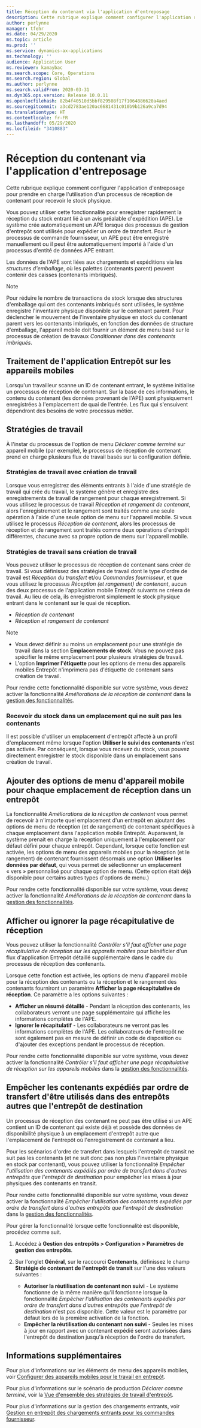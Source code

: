 ```yaml
---
title: Réception du contenant via l'application d'entreposage
description: Cette rubrique explique comment configurer l'application d'entreposage pour prendre en charge l'utilisation d'un processus de réception de contenant pour recevoir le stock physique.
author: perlynne
manager: tfehr
ms.date: 04/29/2020
ms.topic: article
ms.prod: ''
ms.service: dynamics-ax-applications
ms.technology: ''
audience: Application User
ms.reviewer: kamaybac
ms.search.scope: Core, Operations
ms.search.region: Global
ms.author: perlynne
ms.search.validFrom: 2020-03-31
ms.dyn365.ops.version: Release 10.0.11
ms.openlocfilehash: 82b4f40510d5bbf829508f17f1064886620a4aed
ms.sourcegitcommit: a3cd2783ae120ac6681431c010b9b126a9ca7d94
ms.translationtype: HT
ms.contentlocale: fr-FR
ms.lasthandoff: 05/29/2020
ms.locfileid: "3410883"
---
```

# <a name="license-plate-receiving-via-the-warehousing-app"></a>Réception du contenant via l'application d'entreposage

Cette rubrique explique comment configurer l'application d'entreposage pour prendre en charge l'utilisation d'un processus de réception de contenant pour recevoir le stock physique.

Vous pouvez utiliser cette fonctionnalité pour enregistrer rapidement la réception du stock entrant lié à un avis préalable d'expédition (APE). Le système crée automatiquement un APE lorsque des processus de gestion d'entrepôt sont utilisés pour expédier un ordre de transfert. Pour le processus de commande fournisseur, un APE peut être enregistré manuellement ou il peut être automatiquement importé à l'aide d'un processus d'entité de données APE entrant.

Les données de l'APE sont liées aux chargements et expéditions via les *structures d'emballage*, où les palettes (contenants parent) peuvent contenir des caisses (contenants imbriqués).

> [!NOTE]
> Pour réduire le nombre de transactions de stock lorsque des structures d'emballage qui ont des contenants imbriqués sont utilisées, le système enregistre l'inventaire physique disponible sur le contenant parent. Pour déclencher le mouvement de l'inventaire physique en stock du contenant parent vers les contenants imbriqués, en fonction des données de structure d'emballage, l'appareil mobile doit fournir un élément de menu basé sur le processus de création de travaux *Conditionner dans des contenants imbriqués*.

## <a name="warehousing-mobile-device-app-processing"></a>Traitement de l'application Entrepôt sur les appareils mobiles

Lorsqu'un travailleur scanne un ID de contenant entrant, le système initialise un processus de réception de contenant. Sur la base de ces informations, le contenu du contenant (les données provenant de l'APE) sont physiquement enregistrées à l'emplacement de quai de l'entrée. Les flux qui s'ensuivent dépendront des besoins de votre processus métier.

## <a name="work-policies"></a>Stratégies de travail

À l'instar du processus de l'option de menu *Déclarer comme terminé* sur appareil mobile (par exemple), le processus de réception de contenant prend en charge plusieurs flux de travail basés sur la configuration définie.

### <a name="work-policies-with-work-creation"></a>Stratégies de travail avec création de travail

Lorsque vous enregistrez des éléments entrants à l'aide d'une stratégie de travail qui crée du travail, le système génère et enregistre des enregistrements de travail de rangement pour chaque enregistrement. Si vous utilisez le processus de travail *Réception et rangement de contenant*, alors l'enregistrement et le rangement sont traités comme une seule opération à l'aide d'une seule option de menu sur l'appareil mobile. Si vous utilisez le processus *Réception de contenant*, alors les processus de réception et de rangement sont traités comme deux opérations d'entrepôt différentes, chacune avec sa propre option de menu sur l'appareil mobile.

### <a name="work-policies-without-work-creation"></a>Stratégies de travail sans création de travail

Vous pouvez utiliser le processus de réception de contenant sans créer de travail. Si vous définissez des stratégies de travail dont le type d'ordre de travail est *Réception du transfert* et/ou *Commandes fournisseur*, et que vous utilisez le processus *Réception (et rangement) de contenant*, aucun des deux processus de l'application mobile Entrepôt suivants ne créera de travail. Au lieu de cela, ils enregistreront simplement le stock physique entrant dans le contenant sur le quai de réception.

- *Réception de contenant*
- *Réception et rangement de contenant*

> [!NOTE]
> - Vous devez définir au moins un emplacement pour une stratégie de travail dans la section **Emplacements de stock**. Vous ne pouvez pas spécifier le même emplacement pour plusieurs stratégies de travail.
> - L'option **Imprimer l'étiquette** pour les options de menu des appareils mobiles Entrepôt n'imprimera pas d'étiquette de contenant sans création de travail.

Pour rendre cette fonctionnalité disponible sur votre système, vous devez activer la fonctionnalité *Améliorations de la réception de contenant* dans la [gestion des fonctionnalités](../../fin-ops-core/fin-ops/get-started/feature-management/feature-management-overview.md).

### <a name="receive-inventory-on-a-location-that-doesnt-track-license-plates"></a>Recevoir du stock dans un emplacement qui ne suit pas les contenants

Il est possible d'utiliser un emplacement d'entrepôt affecté à un profil d'emplacement même lorsque l'option **Utiliser le suivi des contenants** n'est pas activée. Par conséquent, lorsque vous recevez du stock, vous pouvez directement enregistrer le stock disponible dans un emplacement sans création de travail.

## <a name="add-mobile-device-menu-items-for-each-receiving-location-in-a-warehouse"></a>Ajouter des options de menu d'appareil mobile pour chaque emplacement de réception dans un entrepôt

La fonctionnalité *Améliorations de la réception de contenant* vous permet de recevoir à n'importe quel emplacement d'un entrepôt en ajoutant des options de menu de réception (et de rangement) de contenant spécifiques à chaque emplacement dans l'application mobile Entrepôt. Auparavant, le système prenait en charge la réception uniquement à l'emplacement par défaut défini pour chaque entrepôt. Cependant, lorsque cette fonction est activée, les options de menu des appareils mobiles pour la réception (et le rangement) de contenant fournissent désormais une option **Utiliser les données par défaut**, qui vous permet de sélectionner un emplacement « vers » personnalisé pour chaque option de menu. (Cette option était déjà disponible pour certains autres types d'options de menu.)

Pour rendre cette fonctionnalité disponible sur votre système, vous devez activer la fonctionnalité *Améliorations de la réception de contenant* dans la [gestion des fonctionnalités](../../fin-ops-core/fin-ops/get-started/feature-management/feature-management-overview.md).

## <a name="show-or-skip-the-receiving-summary-page"></a>Afficher ou ignorer la page récapitulative de réception

Vous pouvez utiliser la fonctionnalité *Contrôler s'il faut afficher une page récapitulative de réception sur les appareils mobiles* pour bénéficier d'un flux d'application Entrepôt détaillé supplémentaire dans le cadre du processus de réception des contenants.

Lorsque cette fonction est activée, les options de menu d'appareil mobile pour la réception des contenants ou la réception et le rangement des contenants fourniront un paramètre **Afficher la page récapitulative de réception**. Ce paramètre a les options suivantes :

- **Afficher un résumé détaillé** - Pendant la réception des contenants, les collaborateurs verront une page supplémentaire qui affiche les informations complètes de l'APE.
- **Ignorer le récapitulatif** - Les collaborateurs ne verront pas les informations complètes de l'APE. Les collaborateurs de l'entrepôt ne sont également pas en mesure de définir un code de disposition ou d'ajouter des exceptions pendant le processus de réception.

Pour rendre cette fonctionnalité disponible sur votre système, vous devez activer la fonctionnalité *Contrôler s'il faut afficher une page récapitulative de réception sur les appareils mobiles* dans la [gestion des fonctionnalités](../../fin-ops-core/fin-ops/get-started/feature-management/feature-management-overview.md).

## <a name="prevent-transfer-ordershipped-license-plates-from-being-used-at-warehouses-other-than-the-destination-warehouse"></a>Empêcher les contenants expédiés par ordre de transfert d'être utilisés dans des entrepôts autres que l'entrepôt de destination

Un processus de réception des contenant ne peut pas être utilisé si un APE contient un ID de contenant qui existe déjà et possède des données de disponibilité physique à un emplacement d'entrepôt autre que l'emplacement de l'entrepôt où l'enregistrement de contenant a lieu.

Pour les scénarios d'ordre de transfert dans lesquels l'entrepôt de transit ne suit pas les contenants (et ne suit donc pas non plus l'inventaire physique en stock par contenant), vous pouvez utiliser la fonctionnalité *Empêcher l'utilisation des contenants expédiés par ordre de transfert dans d'autres entrepôts que l'entrepôt de destination* pour empêcher les mises à jour physiques des contenants en transit.

Pour rendre cette fonctionnalité disponible sur votre système, vous devez activer la fonctionnalité *Empêcher l'utilisation des contenants expédiés par ordre de transfert dans d'autres entrepôts que l'entrepôt de destination* dans la [gestion des fonctionnalités](../../fin-ops-core/fin-ops/get-started/feature-management/feature-management-overview.md).

Pour gérer la fonctionnalité lorsque cette fonctionnalité est disponible, procédez comme suit.

1. Accédez à **Gestion des entrepôts \> Configuration \> Paramètres de gestion des entrepôts**.
1. Sur l'onglet **Général**, sur le raccourci **Contenants**, définissez le champ **Stratégie de contenant de l'entrepôt de transit** sur l'une des valeurs suivantes :

    - **Autoriser la réutilisation de contenant non suivi** - Le système fonctionne de la même manière qu'il fonctionne lorsque la fonctionnalité *Empêcher l'utilisation des contenants expédiés par ordre de transfert dans d'autres entrepôts que l'entrepôt de destination* n'est pas disponible. Cette valeur est le paramètre par défaut lors de la première activation de la fonction.
    - **Empêcher la réutilisation du contenant non suivi** - Seules les mises à jour en rapport avec un contenant expédié seront autorisées dans l'entrepôt de destination jusqu'à réception de l'ordre de transfert.

## <a name="more-information"></a>Informations supplémentaires

Pour plus d'informations sur les éléments de menu des appareils mobiles, voir [Configurer des appareils mobiles pour le travail en entrepôt](configure-mobile-devices-warehouse.md).

Pour plus d'informations sur le scénario de production *Déclarer comme terminé*, voir la [Vue d'ensemble des stratégies de travail d'entrepôt](warehouse-work-policies.md).

Pour plus d'informations sur la gestion des chargements entrants, voir [Gestion en entrepôt des chargements entrants pour les commandes fournisseur](inbound-load-handling.md).
